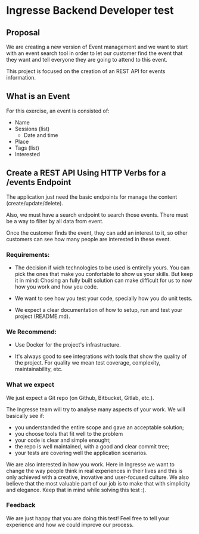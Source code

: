 # Ingresse Backend Developer test

## Proposal

We are creating a new version of Event management and we want to start with an event search tool in order to let our customer find the event that they want and tell everyone they are going to attend to this event.

This project is focused on the creation of an REST API for events information.

## What is an Event

For this exercise, an event is consisted of:

- Name
- Sessions (list)
    - Date and time
- Place    
- Tags (list)
- Interested

## Create a REST API Using HTTP Verbs for a /events Endpoint

The application just need the basic endpoints for manage the content (create/update/delete).

Also, we must have a search endpoint to search those events. There must be a way to filter by all data from event.

Once the customer finds the event, they can add an interest to it, so other customers can see how many people are interested in these event. 

### Requirements:

- The decision if wich technologies to be used is entirelly yours. You can pick the ones that make you confortable to show us your skills. But keep it in mind: Chosing an fully built solution can make difficult for us to now how you work and how you code. 

- We want to see how you test your code, specially how you do unit tests.

- We expect a clear documentation of how to setup, run and test your project (README.md).

### We Recommend:

- Use Docker for the project's infrastructure.

- It's always good to see integrations with tools that show the quality of the project. For quality we mean test coverage, complexity, maintainability, etc.

### What we expect

We just expect a Git repo (on Github, Bitbucket, Gitlab, etc.). 

The Ingresse team will try to analyse many aspects of your work. We will basically see if:

- you understanded the entire scope and gave an acceptable solution; 
- you choose tools that fit well to the problem
- your code is clear and simple enought;
- the repo is well maintained, with a good and clear commit tree;
- your tests are covering well the application scenarios.

We are also interested in how you work. Here in Ingresse we want to change the way people think in real experiences in their lives and this is only achieved with a creative, inovative and user-focused culture. We also believe that the most valuable part of our job is to make that with simplicity and elegance. Keep that in mind while solving this test :). 

### Feedback

We are just happy that you are doing this test! Feel free to tell your experience and how we could improve our process.
